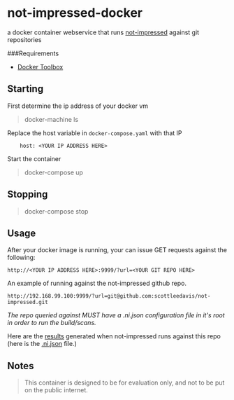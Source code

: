 # not-impressed-docker
a docker container webservice that runs [not-impressed](https://github.com/scottleedavis/not-impressed) against git repositories


###Requirements
* [Docker Toolbox](https://www.docker.com/toolbox)

Starting
-------------
First determine the ip address of your docker vm

> docker-machine ls

Replace the host variable in `docker-compose.yaml` with that IP

```
    host: <YOUR IP ADDRESS HERE>
```

Start the container

> docker-compose up

Stopping
-------------
> docker-compose stop


Usage
-------------

After your docker image is running, your can issue GET requests against the following:
```
http://<YOUR IP ADDRESS HERE>:9999/?url=<YOUR GIT REPO HERE>
```

An example of running against the not-impressed github repo.
```
http://192.168.99.100:9999/?url=git@github.com:scottleedavis/not-impressed.git
```
*The repo queried against MUST have a .ni.json configuration file in it's root in order to run the build/scans.*

Here are the [results](results.json) generated when not-impressed runs against this repo (here is the  [.ni.json](.ni.json) file.)

Notes
-------------
> This container is designed to be for evaluation only, and not to be put on the public internet.
